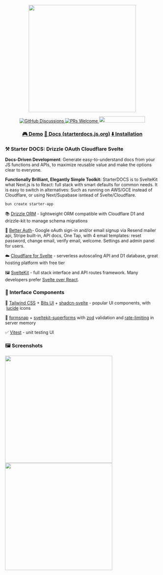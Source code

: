 <p align="center">
    <img width="350px" src="https://i.imgur.com/PE4kQWy.png" />
</p>
<p align="center">
    <a href="https://github.com/vtempest/Svelte-Starter-DOCS/discussions">
        <img alt="GitHub Discussions"
            src="https://img.shields.io/github/discussions/vtempest/Svelte-Starter-DOCS" />
    </a>
     <a href="https://docs.github.com/en/pull-requests/collaborating-with-pull-requests/proposing-changes-to-your-work-with-pull-requests/creating-a-pull-request">
        <img src="https://img.shields.io/badge/PRs-welcome-brightgreen.svg" alt="PRs Welcome" />
    </a>
    <a href="https://codespaces.new/vtempest/Svelte-Starter-DOCS">
        <img src="https://github.com/codespaces/badge.svg" width="150" height="20" />
    </a>
</p>
<h3 align="center">
    <a href="https://starterdocs.vtempest.workers.dev">🎮 Demo</a>
    <a href="https://starterdocs.js.org">📑 Docs (starterdocs.js.org)</a>
    <a href="https://starterdocs.js.org/docs/guides/starter-docs#%EF%B8%8F-installation">⬇️ Installation</a>
    
</h3>

### ⚒️ Starter DOCS: Drizzle OAuth Cloudflare Svelte

**Docs-Driven Development**: Generate easy-to-understand docs from your JS functions and APIs, to maximize reusable value and make the options clear to everyone.

**Functionally Brilliant, Elegantly Simple Toolkit:** StarterDOCS is to SvelteKit what Next.js is to React: full stack with smart defaults for common needs. It is 
easy to switch in alternatives: Such as running on AWS/GCE instead of Cloudflare, or using Next/Supabase isntead of Svelte/Cloudflare.

```bash
bun create starter-app
```


📚 [Drizzle ORM](https://orm.drizzle.team/kit-docs/quick) - lightweight ORM compatible with Cloudflare D1 and drizzle-kit to manage schema migrations

👤 [Better Auth](https://www.better-auth.com/docs/introduction)- Google oAuth sign-in and/or email signup via Resend mailer api, Stripe built-in, API docs, One Tap, with 4 email templates: reset password, change email, verify email, welcome. Settings and admin panel for users.

☁️ [Cloudflare for Svelte](https://developers.cloudflare.com/pages/framework-guides/deploy-a-svelte-site/) - serverless autoscaling API and D1 database, great hosting platform with free tier

🖼️ [SvelteKit](https://svelte.dev/docs/kit/introduction) - full stack interface and API routes framework. Many developers prefer [Svelte over React](https://shakuro.com/blog/svelte-vs-react).

### 🧩 Interface Components

🎨 [Tailwind CSS](https://github.com/tailwindlabs/tailwindcss) + [Bits UI](https://github.com/huntabyte/bits-ui) + [shadcn-svelte](https://github.com/huntabyte/shadcn-svelte) - popular UI components, with  [lucide](https://github.com/lucide-icons/lucide) icons


📝 [formsnap](https://github.com/svecosystem/formsnap) + [sveltekit-superforms](https://github.com/ciscoheat/sveltekit-superforms) with [zod](https://github.com/colinhacks/zod) validation and [rate-limiting](https://github.com/ciscoheat/sveltekit-rate-limiter) in server memory

✅ [Vitest](https://vitest.dev/guide/ui) - unit testing UI

### 🖼️ Screenshots

<img width="350px" src="https://i.imgur.com/jIaL6yP.png" /><img width="350px" src="https://i.imgur.com/NlkjlWI.png" />